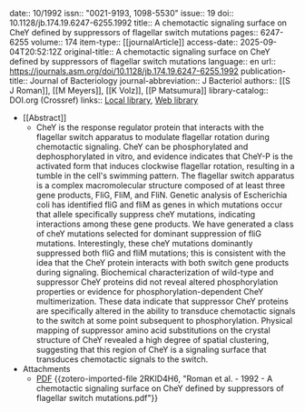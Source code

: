 date:: 10/1992
issn:: "0021-9193, 1098-5530"
issue:: 19
doi:: 10.1128/jb.174.19.6247-6255.1992
title:: A chemotactic signaling surface on CheY defined by suppressors of flagellar switch mutations
pages:: 6247-6255
volume:: 174
item-type:: [[journalArticle]]
access-date:: 2025-09-04T20:52:12Z
original-title:: A chemotactic signaling surface on CheY defined by suppressors of flagellar switch mutations
language:: en
url:: https://journals.asm.org/doi/10.1128/jb.174.19.6247-6255.1992
publication-title:: Journal of Bacteriology
journal-abbreviation:: J Bacteriol
authors:: [[S J Roman]], [[M Meyers]], [[K Volz]], [[P Matsumura]]
library-catalog:: DOI.org (Crossref)
links:: [Local library](zotero://select/library/items/SKRW2RXN), [Web library](https://www.zotero.org/users/6106196/items/SKRW2RXN)

- [[Abstract]]
	- CheY is the response regulator protein that interacts with the flagellar switch apparatus to modulate flagellar rotation during chemotactic signaling. CheY can be phosphorylated and dephosphorylated in vitro, and evidence indicates that CheY-P is the activated form that induces clockwise flagellar rotation, resulting in a tumble in the cell's swimming pattern. The flagellar switch apparatus is a complex macromolecular structure composed of at least three gene products, FliG, FliM, and FliN. Genetic analysis of Escherichia coli has identified fliG and fliM as genes in which mutations occur that allele specifically suppress cheY mutations, indicating interactions among these gene products. We have generated a class of cheY mutations selected for dominant suppression of fliG mutations. Interestingly, these cheY mutations dominantly suppressed both fliG and fliM mutations; this is consistent with the idea that the CheY protein interacts with both switch gene products during signaling. Biochemical characterization of wild-type and suppressor CheY proteins did not reveal altered phosphorylation properties or evidence for phosphorylation-dependent CheY multimerization. These data indicate that suppressor CheY proteins are specifically altered in the ability to transduce chemotactic signals to the switch at some point subsequent to phosphorylation. Physical mapping of suppressor amino acid substitutions on the crystal structure of CheY revealed a high degree of spatial clustering, suggesting that this region of CheY is a signaling surface that transduces chemotactic signals to the switch.
- Attachments
	- [PDF](zotero://select/library/items/2RKID4H6) {{zotero-imported-file 2RKID4H6, "Roman et al. - 1992 - A chemotactic signaling surface on CheY defined by suppressors of flagellar switch mutations.pdf"}}
